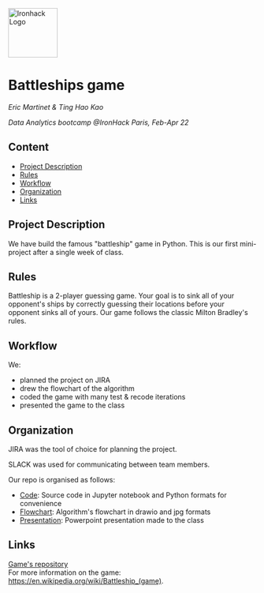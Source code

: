 <img src="https://bit.ly/2VnXWr2" alt="Ironhack Logo" width="100"/>

# Battleships game
*Eric Martinet & Ting Hao Kao*

*Data Analytics bootcamp @IronHack Paris, Feb-Apr 22*

## Content
- [Project Description](#project-description)
- [Rules](#rules)
- [Workflow](#workflow)
- [Organization](#organization)
- [Links](#links)

## Project Description
We have build the famous "battleship" game in Python.
This is our first mini-project after a single week of class.

## Rules
Battleship is a 2-player guessing game.
Your goal is to sink all of your opponent's ships by correctly guessing their locations before your opponent sinks all of yours.
Our game follows the classic Milton Bradley's rules.

## Workflow
We:
- planned the project on JIRA
- drew the flowchart of the algorithm
- coded the game with many test & recode iterations
- presented the game to the class

## Organization
JIRA was the tool of choice for planning the project.

SLACK was used for communicating between team members.

Our repo is organised as follows:
- [Code](https://github.com/eric-martinet/Battleships_game/tree/main/Code): Source code in Jupyter notebook and Python formats for convenience
- [Flowchart](https://github.com/eric-martinet/Battleships_game/tree/main/Flowchart): Algorithm's flowchart in drawio and jpg formats
- [Presentation](https://github.com/eric-martinet/Battleships_game/tree/main/Presentation): Powerpoint presentation made to the class

## Links
[Game's repository](https://github.com/eric-martinet/Battleships_game/)  
For more information on the game: https://en.wikipedia.org/wiki/Battleship_(game).
